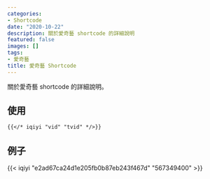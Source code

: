```yaml
---
categories:
- Shortcode
date: "2020-10-22"
description: 關於愛奇藝 shortcode 的詳細說明
featured: false
images: []
tags:
- 愛奇藝
title: 愛奇藝 Shortcode
---
```


關於愛奇藝 shortcode 的詳細說明。
<!--more-->

## 使用

```markdown
{{</* iqiyi "vid" "tvid" */>}}
```

## 例子

{{< iqiyi "e2ad67ca24d1e205fb0b87eb243f467d" "567349400" >}}
